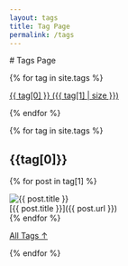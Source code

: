 ```yaml
---
layout: tags
title: Tag Page
permalink: /tags
---
```

<div markdown=1 class="tagsSection">
# Tags Page

<div markdown=1 class="tagPageButtonsContainer">

{% for tag in site.tags %}
<div markdown=1 class="tagPageButton">

[{{ tag[0] }}&nbsp;({{ tag[1] | size }})](#{{tag[0]}})

</div>
{% endfor %}

</div>


{% for tag in site.tags %}

<div markdown=1 class="tagLinkTile">

## {{tag[0]}}

{% for post in tag[1] %}
<div markdown=1 class="tagLink">
<div class="tagImageContainer">
<img class="tagImage" alt="{{ post.title }}" src="{{post.image_url}}"/>
</div>
[{{ post.title }}]({{ post.url }})
</div>
{% endfor %}

[All Tags &#8593;](#)

</div>

{% endfor %}